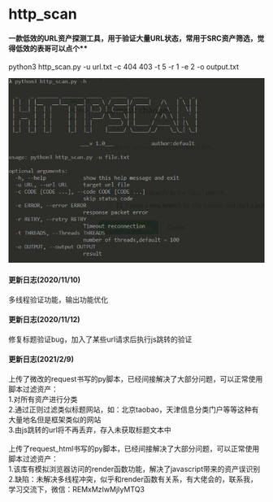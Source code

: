 # http_scan

#### 一款低效的URL资产探测工具，用于验证大量URL状态，常用于SRC资产筛选，觉得低效的表哥可以点个** <br>



python3 http_scan.py -u url.txt -c 404 403 -t 5 -r 1 -e 2 -o output.txt <br>


![http_scan](https://github.com/daichao66/http_scan/blob/main/http_scan.png)


#### 更新日志(2020/11/10)

多线程验证功能，输出功能优化

#### 更新日志(2020/11/12)

修复标题验证bug，加入了某些url请求后执行js跳转的验证

#### 更新日志(2021/2/9)
上传了微改的request书写的py脚本，已经间接解决了大部分问题，可以正常使用脚本过滤资产：<br>
1.对所有资产进行分类<br>
2.通过正则过滤类似标题网站，如：北京taobao，天津信息分类门户等等这种有大量地名但是框架类似的网站<br>
3.由js跳转的url将不再丢弃，存入未获取标题文本中<br>
<br>
上传了request_html书写的py脚本，已经间接解决了大部分问题，可以正常使用脚本过滤资产：<br>
1.该库有模拟浏览器访问的render函数功能，解决了javascript带来的资产误识别<br>
2.缺陷：未解决多线程冲突，似乎和render函数有关系，有大佬会的，联系我，学习交流下，微信：REMxMzIwMjIyMTQ3<br>
